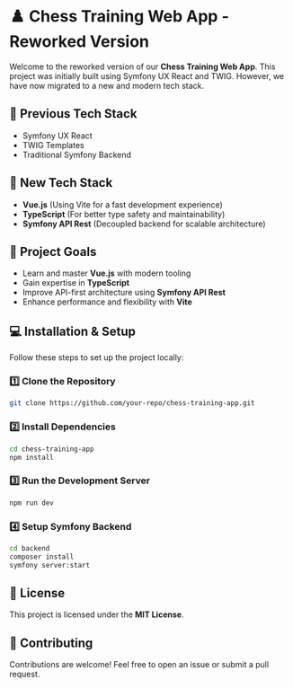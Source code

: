 # ♟️ Chess Training Web App - Reworked Version

Welcome to the reworked version of our **Chess Training Web App**. This project was initially built using Symfony UX React and TWIG. However, we have now migrated to a new and modern tech stack.

## 🔄 Previous Tech Stack
- Symfony UX React
- TWIG Templates
- Traditional Symfony Backend

## 🚀 New Tech Stack
- **Vue.js** (Using Vite for a fast development experience)
- **TypeScript** (For better type safety and maintainability)
- **Symfony API Rest** (Decoupled backend for scalable architecture)

## 🎯 Project Goals
- Learn and master **Vue.js** with modern tooling
- Gain expertise in **TypeScript**
- Improve API-first architecture using **Symfony API Rest**
- Enhance performance and flexibility with **Vite**

## 💻 Installation & Setup

Follow these steps to set up the project locally:

### 1️⃣ Clone the Repository
```sh
git clone https://github.com/your-repo/chess-training-app.git
```

### 2️⃣ Install Dependencies
```sh
cd chess-training-app
npm install
```

### 3️⃣ Run the Development Server
```sh
npm run dev
```

### 4️⃣ Setup Symfony Backend
```sh
cd backend
composer install
symfony server:start
```

## 📜 License
This project is licensed under the **MIT License**.

## 🤝 Contributing
Contributions are welcome! Feel free to open an issue or submit a pull request.
